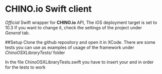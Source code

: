 #  CHINO.io Swift client #
*Official* Swift wrapper for **CHINO.io** API,
The iOS deployment target is set to 10.3
If you want to change it, check the settings of the project
under *General* tab.

##Setup
Clone the github repository and open it in XCode.
There are some tests you can use as examples of usage
of the framework under *ChinoOSXLibraryTests/* folder

In the file ChinoOSXLibraryTests.swift you have to insert
your <customer-id> and <customer-key> in order for the tests
to work
